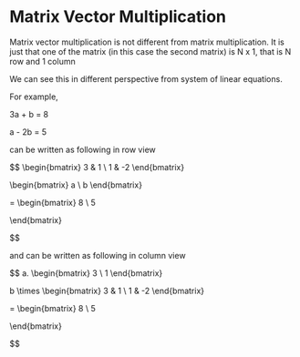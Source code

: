 # Matrix Vector Multiplication

Matrix vector multiplication is not different from matrix multiplication. It is just that one of the matrix (in this case the second matrix) is N x 1, that is N row and 1 column

We can see this in different perspective from system of linear equations.

For example,


3a + b = 8

a - 2b = 5

can be written as following in row view

$$
\begin{bmatrix}
3 & 1 \\
1 & -2
\end{bmatrix}

\begin{bmatrix}
a \\
b
\end{bmatrix}

=
\begin{bmatrix}
8 \\
5

\end{bmatrix}

$$

and can be written as following in column view

$$
a. \begin{bmatrix}
3 \\
1 
\end{bmatrix}

b \times \begin{bmatrix}
3 & 1 \\
1 & -2
\end{bmatrix}

=
\begin{bmatrix}
8 \\
5

\end{bmatrix}

$$